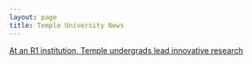 ```yaml
---
layout: page
title: Temple University News
---
```


[At an R1 institution, Temple undergrads lead innovative research](https://news.temple.edu/news/2024-02-21/r1-institution-temple-undergrads-lead-innovative-research)
